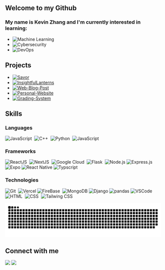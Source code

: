 ## Welcome to my Github

### My name is Kevin Zhang and I'm currently interested in learning:

- ![Machine Learning](https://img.shields.io/badge/Machine_Learning-darkblue?logo=tensorflow&style=for-the-badge)
- ![Cybersecurity](https://img.shields.io/badge/Cybersecurity-black?logo=lock&style=for-the-badge)
- ![DevOps](https://img.shields.io/badge/DevOps-white?logo=google-cloud&style=for-the-badge)

## Projects

- [![Savor](https://img.shields.io/badge/Savor-%23008000.svg?style=for-the-badge&logoColor=white)](https://github.com/Kevin06x/Savor)
- [![InsightfulLanterns](https://img.shields.io/badge/InsightfulLanterns-lightblue.svg?style=for-the-badge&logoColor=white)](https://github.com/Kevin06x/InsightfulLantern)
- [![Web-Blog-Post](https://img.shields.io/badge/Web_Blog_Post-brown.svg?style=for-the-badge&logoColor=white)](https://github.com/Kevin06x/Web-Blog-Post)
- [![Personal-Website](https://img.shields.io/badge/Personal_Website-blue.svg?style=for-the-badge&logoColor=white)](https://github.com/Kevin06x/Personal-Website)
- [![Grading-System](https://img.shields.io/badge/Grading_System-gray.svg?style=for-the-badge&logoColor=white)](https://github.com/Kevin06x/Grading-System)


## Skills

### Languages

![JavaScript](https://img.shields.io/badge/JavaScript-yellow?logo=javascript&style=for-the-badge)&nbsp;
![C++](https://img.shields.io/badge/C++-blue?logo=c%2B%2B&style=for-the-badge)&nbsp;
![Python](https://img.shields.io/badge/Python-3670A0?style=for-the-badge&logo=python&logoColor=ffdd54)&nbsp;
![JavaScript](https://img.shields.io/badge/Java-white?logo=java&style=for-the-badge)&nbsp;

### Frameworks

![ReactJS](https://img.shields.io/badge/-React.js-61DAFB?logo=react&logoColor=white&style=for-the-badge)&nbsp;
![NextJS](https://img.shields.io/badge/next.js-000000?style=for-the-badge&logo=nextdotjs&logoColor=white)&nbsp;
![Google Cloud](https://img.shields.io/badge/Google%20Cloud-blue?logo=google-cloud&logoColor=white&style=for-the-badge)&nbsp;
![Flask](https://img.shields.io/badge/Flask-grey?logo=flask&style=for-the-badge)&nbsp;
![Node.js](https://img.shields.io/badge/Node.js-339933?style=for-the-badge&logo=node.js&logoColor=white)
![Express.js](https://img.shields.io/badge/Express.js-brown?style=for-the-badge&logo=express&logoColor=white)
![Expo](https://img.shields.io/badge/Expo-000020?style=for-the-badge&logo=expo&logoColor=white)
![React Native](https://img.shields.io/badge/React_Native-darkblue?style=for-the-badge&logo=react&logoColor=white)
![Typscript](https://img.shields.io/badge/Typescript-lightblue?style=for-the-badge&logo=typescript&logoColor=white)

### Technologies

![Git](https://img.shields.io/badge/GIT-E44C30?style=for-the-badge&logo=git&logoColor=white)&nbsp;
![Vercel](https://img.shields.io/badge/vercel-%23000000.svg?style=for-the-badge&logo=vercel&logoColor=white)
![FireBase](https://img.shields.io/badge/Firebase-orange?logo=firebase&logoColor=white&style=for-the-badge)&nbsp;
![MongoDB](https://img.shields.io/badge/MongoDB-%238511FA.svg?style=for-the-badge&logo=mongodb&logoColor=white&color=darkgreen)
![Django](https://img.shields.io/badge/Django-092E20?style=for-the-badge&logo=django&logoColor=white)
![pandas](https://img.shields.io/badge/pandas-150458?style=for-the-badge&logo=pandas&logoColor=white)
![VSCode](https://img.shields.io/badge/VS_Code-007ACC?style=for-the-badge&logo=visual-studio-code&logoColor=white)
![HTML](https://img.shields.io/badge/HTML-orange?logo=html5&style=for-the-badge)&nbsp;
![CSS](https://img.shields.io/badge/CSS-1572B6?logo=css3&style=for-the-badge)&nbsp;
![Tailwing CSS](https://img.shields.io/badge/Tailwind_CSS-purple?logo=tailwindcss&style=for-the-badge)&nbsp;

<picture>
  <source media="(prefers-color-scheme: dark)" srcset="https://raw.githubusercontent.com/Kevin06x/Kevin06x/output/github-contribution-grid-snake-dark.svg">
  <source media="(prefers-color-scheme: light)" srcset="https://raw.githubusercontent.com/Kevin06x/Kevin06x/output/github-contribution-grid-snake.svg">
  <img alt="github contribution grid snake animation" src="https://raw.githubusercontent.com/Kevin06x/Kevin06x/output/github-contribution-grid-snake.svg">
</picture>

## Connect with me

<p align = "center">

[<img src="https://img.shields.io/badge/linkedin-%2312100E.svg?&style=for-the-badge&logo=linkedin&logoColor=white&color=black" />](https://www.linkedin.com/in/Kevin06x/)
[<img src="https://img.shields.io/badge/Website-%2312100E.svg?&style=for-the-badge&logo=keras&logoColor=black&color=white" />](https://kevinzhang.vercel.app/)

</p>

</div>
